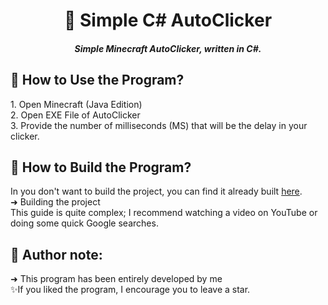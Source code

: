 <h1 align="center">📝 Simple C# AutoClicker</h1>
<h5 align="center">Simple Minecraft AutoClicker, written in C#.</h5>

<h2>💜 How to Use the Program?</h2>
1. Open Minecraft (Java Edition)<br>
2. Open EXE File of AutoClicker<br>
3. Provide the number of milliseconds (MS) that will be the delay in your clicker.<br>

<h2>🔰 How to Build the Program?</h2>
In you don't want to build the project, you can find it already built <a href="https://github.com/rubuscode/simple-minecraft-autoclicker/releases/download/1.0/autoclicker.exe">here</a>.<br>
➜ Building the project<br>
This guide is quite complex; I recommend watching a video on YouTube or doing some quick Google searches.<br>

<h2>🎃 Author note:</h2>
➜ This program has been entirely developed by me<br>
✨If you liked the program, I encourage you to leave a star.

